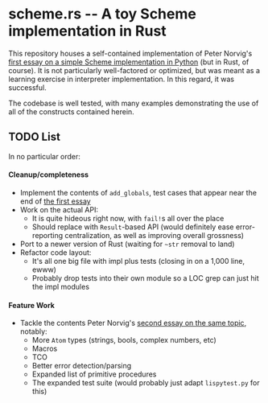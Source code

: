 # scheme.rs -- A toy Scheme implementation in Rust

This repository houses a self-contained implementation of Peter Norvig's [first essay on a simple Scheme implementation in Python][Norvig1] (but in Rust, of course). It is not particularly well-factored or optimized, but was meant as a learning exercise in interpreter implementation. In this regard, it was successful.

The codebase is well tested, with many examples demonstrating the use of all of the constructs contained herein.

## TODO List

In no particular order:

#### Cleanup/completeness

* Implement the contents of `add_globals`, test cases that appear near the end of [the first essay][Norvig1]
* Work on the actual API:
  * It is quite hideous right now, with `fail!`s all over the place
  * Should replace with `Result`-based API (would definitely ease error-reporting centralization, as well as improving overall grossness)
* Port to a newer version of Rust (waiting for `~str` removal to land)
* Refactor code layout:
  * It's all one big file with impl plus tests (closing in on a 1,000 line, ewww)
  * Probably drop tests into their own module so a LOC grep can just hit the impl modules

#### Feature Work

* Tackle the contents Peter Norvig's [second essay on the same topic][Norvig2], notably:
  * More `Atom` types (strings, bools, complex numbers, etc)
  * Macros
  * TCO
  * Better error detection/parsing
  * Expanded list of primitive procedures
  * The expanded test suite (would probably just adapt `lispytest.py` for this)

[Norvig1]: http://norvig.com/lispy.html "(How to Write a (Lisp) Interpreter (in Python))"
[Norvig2]: http://norvig.com/lispy2.html "(An ((Even Better) Lisp) Interpreter (in Python))"
